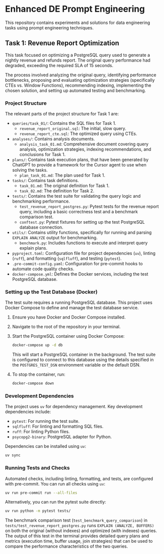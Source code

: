 # Enhanced DE Prompt Engineering

This repository contains experiments and solutions for data engineering tasks using prompt engineering techniques.

## Task 1: Revenue Report Optimization

This task focused on optimizing a PostgreSQL query used to generate a nightly revenue and refunds report. The original query performance had degraded, exceeding the required SLA of 15 seconds.

The process involved analyzing the original query, identifying performance bottlenecks, proposing and evaluating optimization strategies (specifically CTEs vs. Window Functions), recommending indexing, implementing the chosen solution, and setting up automated testing and benchmarking.

### Project Structure

The relevant parts of the project structure for Task 1 are:

-   `queries/task_01/`: Contains the SQL files for Task 1.
    -   `revenue_report_original.sql`: The initial, slow query.
    -   `revenue_report_cte.sql`: The optimized query using CTEs.
-   `analyses/`: Contains analysis documents.
    -   `analysis_task_01.md`: Comprehensive document covering query analysis, optimization strategies, indexing recommendations, and conclusions for Task 1.
-   `plans/`: Contains task execution plans, that have been generated by ChatGPT to provide a framework for the Cursor agent to use when solving the tasks.
    -   `plan_task_01.md`: The plan used for Task 1.
-   `tasks/`: Contains task definitions.
    -   `task_01.md`: The original definition for Task 1.
    -   `task_02.md`: The definition for Task 2.
-   `tests/`: Contains the test suite for validating the query logic and benchmarking performance.
    -   `test_revenue_report_postgres.py`: Pytest tests for the revenue report query, including a basic correctness test and a benchmark comparison test.
    -   `conftest.py`: Pytest fixtures for setting up the test PostgreSQL database connection.
-   `utils/`: Contains utility functions, specifically for running and parsing `EXPLAIN ANALYZE` output for benchmarking.
    -   `benchmark.py`: Includes functions to execute and interpret query explain plans.
-   `pyproject.toml`: Configuration file for project dependencies (`uv`), linting (`ruff`), and formatting (`sqlfluff`), and testing (`pytest`).
-   `.pre-commit-config.yaml`: Configuration for pre-commit hooks to automate code quality checks.
-   `docker-compose.yml`: Defines the Docker services, including the test PostgreSQL database.

### Setting up the Test Database (Docker)

The test suite requires a running PostgreSQL database. This project uses Docker Compose to define and manage the test database service.

1.  Ensure you have Docker and Docker Compose installed.
2.  Navigate to the root of the repository in your terminal.
3.  Start the PostgreSQL container using Docker Compose:

    ```bash
    docker-compose up -d db
    ```

    This will start a PostgreSQL container in the background. The test suite is configured to connect to this database using the details specified in the `POSTGRES_TEST_DSN` environment variable or the default DSN.

4.  To stop the container, run:

    ```bash
    docker-compose down
    ```

### Development Dependencies

The project uses `uv` for dependency management. Key development dependencies include:

-   `pytest`: For running the test suite.
-   `sqlfluff`: For linting and formatting SQL files.
-   `ruff`: For linting Python files.
-   `psycopg2-binary`: PostgreSQL adapter for Python.

Dependencies can be installed using `uv`:

```bash
uv sync
```

### Running Tests and Checks

Automated checks, including linting, formatting, and tests, are configured with pre-commit. You can run all checks using `uv`:

```bash
uv run pre-commit run --all-files
```

Alternatively, you can run the pytest suite directly:

```bash
uv run python -m pytest tests/
```

The benchmark comparison test (`test_benchmark_query_comparison`) in `tests/test_revenue_report_postgres.py` runs `EXPLAIN (ANALYZE, BUFFERS)` on both the original (without indexes) and optimized (with indexes) queries. The output of this test in the terminal provides detailed query plans and metrics (execution time, buffer usage, join strategies) that can be used to compare the performance characteristics of the two queries.
